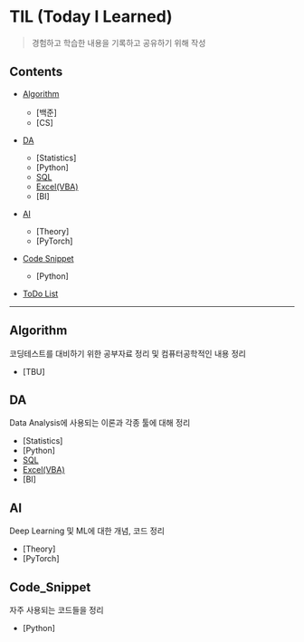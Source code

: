# TIL (Today I Learned)

> 경험하고 학습한 내용을 기록하고 공유하기 위해 작성

## Contents

- [Algorithm](#Algorithm)
  - [백준]
  - [CS]
- [DA](#DA)
  - [Statistics]
  - [Python]
  - [SQL](./DA/SQL/README.md)
  - [Excel(VBA)](./DA/Excel(VBA)/README.md)
  - [BI]

- [AI](#AI)
  - [Theory]
  - [PyTorch]

- [Code Snippet](#Code_Snippet)
  - [Python]
- [ToDo List](./ToDo/README.md)

--------------------------

## Algorithm

코딩테스트를 대비하기 위한 공부자료 정리 및 컴퓨터공학적인 내용 정리

- [TBU]



## DA

Data Analysis에 사용되는 이론과 각종 툴에 대해 정리

- [Statistics]
- [Python]
- [SQL](./DA/SQL/README.md)
- [Excel(VBA)](./DA/Excel(VBA)/README.md)
- [BI]



## AI

Deep Learning 및 ML에 대한 개념, 코드 정리

- [Theory]
- [PyTorch]



## Code_Snippet

자주 사용되는 코드들을 정리

- [Python]



